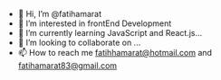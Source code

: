 - 👋 Hi, I’m @fatihamarat
- 👀 I’m interested in frontEnd Development
- 🌱 I’m currently learning JavaScript and React.js...
- 💞️ I’m looking to collaborate on ...
- 📫 How to reach me fatihhamarat@hotmail.com and fatihamarat83@gmail.com

<!---
fatihamarat/fatihamarat is a ✨ special ✨ repository because its `README.md` (this file) appears on your GitHub profile.
You can click the Preview link to take a look at your changes.
--->
